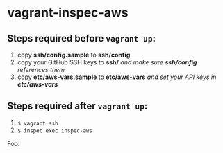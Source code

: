 # vagrant-inspec-aws

## Steps required before `vagrant up`:
1. copy **ssh/config.sample** to **ssh/config**
1. copy your GitHub SSH keys to **ssh/** _and make sure **ssh/config** references them_
1. copy **etc/aws-vars.sample** to **etc/aws-vars** _and set your API keys in **etc/aws-vars**_

## Steps required after `vagrant up`:
1. `$ vagrant ssh`
1. `$ inspec exec inspec-aws`

Foo.
